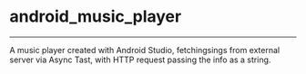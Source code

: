 # android_music_player
---
A music player created with Android Studio, fetchingsings from external server via Async Tast, with HTTP request passing the info as a string.
